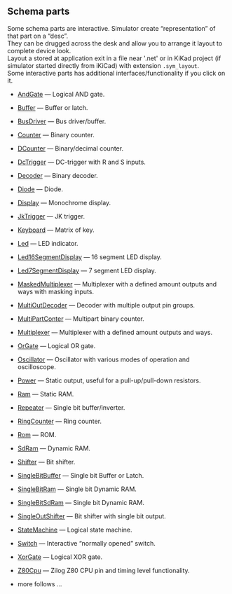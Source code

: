 ## Schema parts

Some schema parts are interactive. Simulator create “representation” of that part on a “desc”.  
They can be drugged across the desk and allow you to arrange it layout to complete device look.  
Layout a stored at application exit in a file near '.net' or in KiKad project (if simulator started directly from iKiCad) with extension
`.sym_layout`.  
Some interactive parts has additional interfaces/functionality if you click on it.

* [AndGate](and/README.md) — Logical AND gate.
* [Buffer](buffer/README.md) — Buffer or latch.
* [BusDriver](busDriver/README.md) — Bus driver/buffer.
* [Counter](counter/README.md) — Binary counter.
* [DCounter](dCounter/README.md) — Binary/decimal counter.
* [DcTrigger](dcTrigger/README.md) — DC-trigger with R and S inputs.
* [Decoder](decoder/README.md) — Binary decoder.
* [Diode](diode/README.md) — Diode.
* [Display](display/README.md) — Monochrome display.
* [JkTrigger](jkTrigger/README.md) — JK trigger.
* [Keyboard](keyboard/README.md) — Matrix of key.
* [Led](led/README.md) — LED indicator.
* [Led16SegmentDisplay](led16SegmentDisplay/README.md) — 16 segment LED display.
* [Led7SegmentDisplay](led7SegmentDisplay/README.md) — 7 segment LED display.
* [MaskedMultiplexer]( multiplexer/MaskedMultiplexer.md) — Multiplexer with a defined amount outputs and ways with masking inputs.
* [MultiOutDecoder](decoder/MultiOutDecoder.md) — Decoder with multiple output pin groups.
* [MultiPartConter](counter/MultiPartCounter.md) — Multipart binary counter.
* [Multiplexer](multiplexer/README.md) — Multiplexer with a defined amount outputs and ways.
* [OrGate](or/README.md) — Logical OR gate.
* [Oscillator](oscillator/README.md) — Oscillator with various modes of operation and oscilloscope.
* [Power](power/README.md) — Static output, useful for a pull-up/pull-down resistors.
* [Ram](ram/README.md) — Static RAM.
* [Repeater](repeater/README.md) — Single bit buffer/inverter.
* [RingCounter](ringCounter/README.md) — Ring counter.
* [Rom](rom/README.md) — ROM.
* [SdRam](sdram/README.md) — Dynamic RAM.
* [Shifter](shifter/README.md) — Bit shifter.
* [SingleBitBuffer](buffer/SingleBitBuffer.md) — Single bit Buffer or Latch.
* [SingleBitRam](ram/SingleBitRam.md) — Single bit Dynamic RAM.
* [SingleBitSdRam](sdram/SingleBitSdRam.md) — Single bit Dynamic RAM.
* [SingleOutShifter](shifter/SingleOutShifter.md) — Bit shifter with single bit output.
* [StateMachine](stateMachine/README.md) — Logical state machine.
* [Switch](switch/README.md) — Interactive “normally opened” switch.
* [XorGate](xor/README.md) — Logical XOR gate.
* [Z80Cpu](z80/README.md) — Zilog Z80 CPU pin and timing level functionality.

* more follows … 
